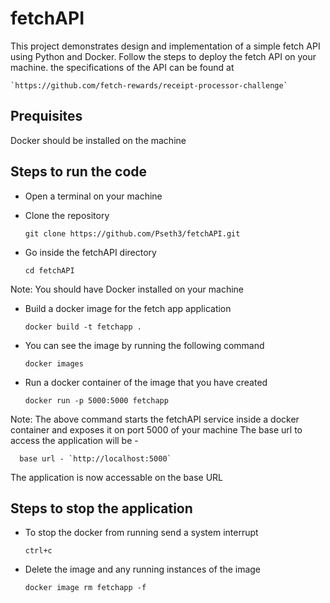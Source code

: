 # fetchAPI
This project demonstrates design and implementation of a simple fetch API using Python and Docker.
Follow the steps to deploy the fetch API on your machine.
the specifications of the API can be found at

    `https://github.com/fetch-rewards/receipt-processor-challenge`

## Prequisites
Docker should be installed on the machine

## Steps to run the code
* Open a terminal on your machine

* Clone the repository

    `git clone https://github.com/Pseth3/fetchAPI.git`

* Go inside the fetchAPI directory

    `cd fetchAPI`

Note: You should have Docker installed on your machine

* Build a docker image for the fetch app application

    `docker build -t fetchapp .`

* You can see the image by running the following command

    `docker images`

* Run a docker container of the image that you have created

    `docker run -p 5000:5000 fetchapp`

Note: The above command starts the fetchAPI service inside a docker container and exposes it on port 5000 of your machine
      The base url to access the application will be - 
      
      base url - `http://localhost:5000`

The application is now accessable on the base URL

## Steps to stop the application
* To stop the docker from running  send a system interrupt

    `ctrl+c`

* Delete the image and any running instances of the image

    `docker image rm fetchapp -f`
